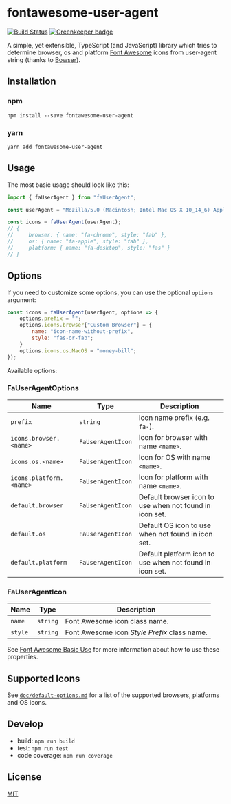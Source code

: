 # fontawesome-user-agent

[![Build Status](https://travis-ci.org/bbenoist/fontawesome-user-agent.svg?branch=master)](https://travis-ci.org/bbenoist/fontawesome-user-agent) [![Greenkeeper badge](https://badges.greenkeeper.io/bbenoist/fontawesome-user-agent.svg)](https://greenkeeper.io/)

A simple, yet extensible, TypeScript (and JavaScript) library which tries to determine browser, os and platform [Font Awesome](https://fontawesome.com/) icons from user-agent string (thanks to [Bowser](https://github.com/lancedikson/bowser)).

## Installation

### npm

```text
npm install --save fontawesome-user-agent
```

### yarn

```text
yarn add fontawesome-user-agent
```

## Usage

The most basic usage should look like this:

```js
import { faUserAgent } from "faUserAgent";

const userAgent = "Mozilla/5.0 (Macintosh; Intel Mac OS X 10_14_6) AppleWebKit/537.36 (KHTML, like Gecko) Chrome/76.0.3809.100 Safari/537.36";

const icons = faUserAgent(userAgent);
// {
//     browser: { name: "fa-chrome", style: "fab" },
//     os: { name: "fa-apple", style: "fab" },
//     platform: { name: "fa-desktop", style: "fas" }
// }
```

## Options

If you need to customize some options, you can use the optional `options` argument:

```js
const icons = faUserAgent(userAgent, options => {
    options.prefix = "";
    options.icons.browser["Custom Browser"] = {
        name: "icon-name-without-prefix",
        style: "fas-or-fab";
    }
    options.icons.os.MacOS = "money-bill";
});
```

Available options:

### FaUserAgentOptions

Name | Type | Description
--- | --- | ---
`prefix` | `string` | Icon name prefix (e.g. `fa-`).
`icons.browser.<name>` | `FaUserAgentIcon` | Icon for browser with name `<name>`.
`icons.os.<name>` | `FaUserAgentIcon` | Icon for OS with name `<name>`.
`icons.platform.<name>` | `FaUserAgentIcon` | Icon for platform with name `<name>`.
`default.browser` | `FaUserAgentIcon` | Default browser icon to use when not found in icon set.
`default.os` | `FaUserAgentIcon` | Default OS icon to use when not found in icon set.
`default.platform` | `FaUserAgentIcon` | Default platform icon to use when not found in icon set.

### FaUserAgentIcon

Name | Type | Description
--- | --- | ---
`name` | `string` | Font Awesome icon class name.
`style` | `string` | Font Awesome icon _Style Prefix_ class name.

See [Font Awesome Basic Use](https://fontawesome.com/how-to-use/on-the-web/referencing-icons/basic-use) for more information about how to use these properties.

## Supported Icons

See [`doc/default-options.md`](https://github.com/bbenoist/fontawesome-user-agent/blob/master/doc/default-options.md) for a list of the supported browsers, platforms and OS icons.

## Develop

* build: `npm run build`
* test: `npm run test`
* code coverage: `npm run coverage`

## License

[MIT](https://github.com/bbenoist/fontawesome-user-agent/blob/master/LICENSE)
